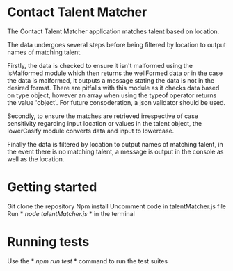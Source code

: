 # Contact Talent Matcher

The Contact Talent Matcher application matches talent based on location.

The data undergoes several steps before being filtered by location to output names of matching talent. 

Firstly, the data is checked to ensure it isn't malformed using the isMalformed module which then returns the wellFormed data or in the case the data is malformed, it outputs a message stating the data is not in the desired format. There are pitfalls with this module as it checks data based on type object, however an array when using the typeof operator returns the value 'object'. For future consoderation, a json validator should be used.

Secondly, to ensure the matches are retrieved irrespective of case sensitivity regarding input location or values in the talent object, the lowerCasify module converts data and input to lowercase.

 Finally the data is filtered by location to output names of matching talent, in the event there is no matching talent, a message is output in the console as well as the location.

 # Getting started

 Git clone the repository
 Npm install
 Uncomment code in talentMatcher.js file
 Run * *node talentMatcher.js* * in the terminal

 # Running tests

 Use the * *npm run test* * command to run the test suites
